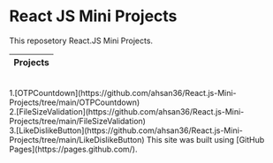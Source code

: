 # React JS Mini Projects
This reposetory React.JS Mini Projects.

| Projects |
| --------------------- |
<br />
1.[OTPCountdown](https://github.com/ahsan36/React.js-Mini-Projects/tree/main/OTPCountdown)
<br />
2.[FileSizeValidation](https://github.com/ahsan36/React.js-Mini-Projects/tree/main/FileSizeValidation)
<br />
3.[LikeDislikeButton](https://github.com/ahsan36/React.js-Mini-Projects/tree/main/LikeDislikeButton)
This site was built using [GitHub Pages](https://pages.github.com/).
